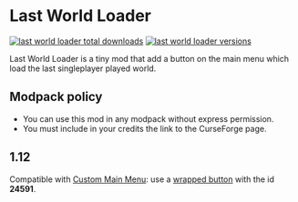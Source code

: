 # Last World Loader
[![last world loader total downloads](https://cf.way2muchnoise.eu/545930.svg "last world loader")](https://www.curseforge.com/minecraft/mc-mods/last-world-loader "last world loader total downloads")
[![last world loader versions](https://cf.way2muchnoise.eu/versions/545930.svg "last world loader")](https://www.curseforge.com/minecraft/mc-mods/last-world-loader/files "last world loader versions")

Last World Loader is a tiny mod that add a button on the main menu which load the last singleplayer played world.
## Modpack policy
* You can use this mod in any modpack without express permission.
* You must include in your credits the link to the CurseForge page.
## 1.12
Compatible with [Custom Main Menu](https://www.curseforge.com/minecraft/mc-mods/custom-main-menu): use a [wrapped button](https://github.com/lumien231/Custom-Main-Menu/wiki/Wrapped-buttons) with the id __24591__.
